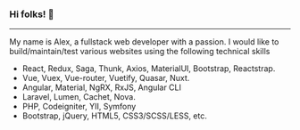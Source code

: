 ### Hi folks! 👋
-------------
My name is Alex, a fullstack web developer with a passion.
I would like to build/maintain/test various websites using the following technical skills

- React, Redux, Saga, Thunk, Axios, MaterialUI, Bootstrap, Reactstrap.
- Vue, Vuex, Vue-router, Vuetify, Quasar, Nuxt.
- Angular, Material, NgRX, RxJS, Angular CLI
- Laravel, Lumen, Cachet, Nova.
- PHP, Codeigniter, YII, Symfony
- Bootstrap, jQuery, HTML5, CSS3/SCSS/LESS, etc.
